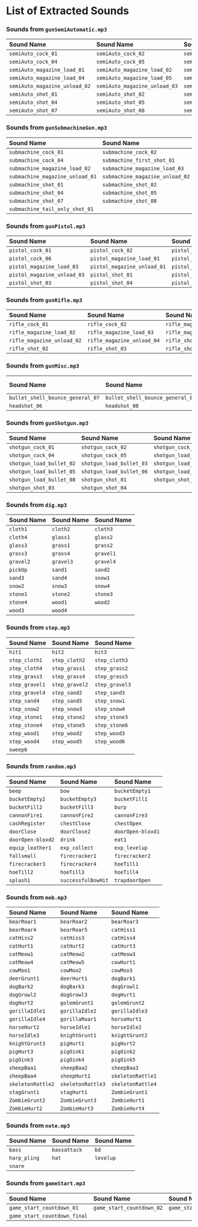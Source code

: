 # List of Extracted Sounds

### Sounds from `gunSemiAutomatic.mp3`

| Sound Name | Sound Name | Sound Name |
|:---|:---|:---|
| `semiAuto_cock_01` | `semiAuto_cock_02` | `semiAuto_cock_03` |
| `semiAuto_cock_04` | `semiAuto_cock_05` | `semiAuto_first_shot_01` |
| `semiAuto_magazine_load_01` | `semiAuto_magazine_load_02` | `semiAuto_magazine_load_03` |
| `semiAuto_magazine_load_04` | `semiAuto_magazine_load_05` | `semiAuto_magazine_unload_01` |
| `semiAuto_magazine_unload_02` | `semiAuto_magazine_unload_03` | `semiAuto_magazine_unload_04` |
| `semiAuto_shot_01` | `semiAuto_shot_02` | `semiAuto_shot_03` |
| `semiAuto_shot_04` | `semiAuto_shot_05` | `semiAuto_shot_06` |
| `semiAuto_shot_07` | `semiAuto_shot_08` | `semiAuto_tail_only_shot_01` |

### Sounds from `gunSubmachineGun.mp3`

| Sound Name | Sound Name | Sound Name |
|:---|:---|:---|
| `submachine_cock_01` | `submachine_cock_02` | `submachine_cock_03` |
| `submachine_cock_04` | `submachine_first_shot_01` | `submachine_magazine_load_01` |
| `submachine_magazine_load_02` | `submachine_magazine_load_03` | `submachine_magazine_load_04` |
| `submachine_magazine_unload_01` | `submachine_magazine_unload_02` | `submachine_magazine_unload_03` |
| `submachine_shot_01` | `submachine_shot_02` | `submachine_shot_03` |
| `submachine_shot_04` | `submachine_shot_05` | `submachine_shot_06` |
| `submachine_shot_07` | `submachine_shot_08` | `submachine_shot_09` |
| `submachine_tail_only_shot_01` |  |  |

### Sounds from `gunPistol.mp3`

| Sound Name | Sound Name | Sound Name |
|:---|:---|:---|
| `pistol_cock_01` | `pistol_cock_02` | `pistol_cock_03` |
| `pistol_cock_06` | `pistol_magazine_load_01` | `pistol_magazine_load_02` |
| `pistol_magazine_load_03` | `pistol_magazine_unload_01` | `pistol_magazine_unload_02` |
| `pistol_magazine_unload_03` | `pistol_shot_01` | `pistol_shot_02` |
| `pistol_shot_03` | `pistol_shot_04` | `pistol_shot_05` |

### Sounds from `gunRifle.mp3`

| Sound Name | Sound Name | Sound Name |
|:---|:---|:---|
| `rifle_cock_01` | `rifle_cock_02` | `rifle_magazine_load_01` |
| `rifle_magazine_load_02` | `rifle_magazine_load_03` | `rifle_magazine_unload_01` |
| `rifle_magazine_unload_02` | `rifle_magazine_unload_04` | `rifle_shot_01` |
| `rifle_shot_02` | `rifle_shot_03` | `rifle_shot_04` |

### Sounds from `gunMisc.mp3`

| Sound Name | Sound Name | Sound Name |
|:---|:---|:---|
| `bullet_shell_bounce_general_07` | `bullet_shell_bounce_general_08` | `headshot_04` |
| `headshot_06` | `headshot_08` | `headshot_11` |

### Sounds from `gunShotgun.mp3`

| Sound Name | Sound Name | Sound Name |
|:---|:---|:---|
| `shotgun_cock_01` | `shotgun_cock_02` | `shotgun_cock_03` |
| `shotgun_cock_04` | `shotgun_cock_05` | `shotgun_load_bullet_01` |
| `shotgun_load_bullet_02` | `shotgun_load_bullet_03` | `shotgun_load_bullet_04` |
| `shotgun_load_bullet_05` | `shotgun_load_bullet_06` | `shotgun_load_bullet_07` |
| `shotgun_load_bullet_08` | `shotgun_shot_01` | `shotgun_shot_02` |
| `shotgun_shot_03` | `shotgun_shot_04` |  |

### Sounds from `dig.mp3`

| Sound Name | Sound Name | Sound Name |
|:---|:---|:---|
| `cloth1` | `cloth2` | `cloth3` |
| `cloth4` | `glass1` | `glass2` |
| `glass3` | `grass1` | `grass2` |
| `grass3` | `grass4` | `gravel1` |
| `gravel2` | `gravel3` | `gravel4` |
| `pickUp` | `sand1` | `sand2` |
| `sand3` | `sand4` | `snow1` |
| `snow2` | `snow3` | `snow4` |
| `stone1` | `stone2` | `stone3` |
| `stone4` | `wood1` | `wood2` |
| `wood3` | `wood4` |  |

### Sounds from `step.mp3`

| Sound Name | Sound Name | Sound Name |
|:---|:---|:---|
| `hit1` | `hit2` | `hit3` |
| `step_cloth1` | `step_cloth2` | `step_cloth3` |
| `step_cloth4` | `step_grass1` | `step_grass2` |
| `step_grass3` | `step_grass4` | `step_grass5` |
| `step_gravel1` | `step_gravel2` | `step_gravel3` |
| `step_gravel4` | `step_sand2` | `step_sand3` |
| `step_sand4` | `step_sand5` | `step_snow1` |
| `step_snow2` | `step_snow3` | `step_snow4` |
| `step_stone1` | `step_stone2` | `step_stone3` |
| `step_stone4` | `step_stone5` | `step_stone6` |
| `step_wood1` | `step_wood2` | `step_wood3` |
| `step_wood4` | `step_wood5` | `step_wood6` |
| `sweep6` |  |  |

### Sounds from `random.mp3`

| Sound Name | Sound Name | Sound Name |
|:---|:---|:---|
| `beep` | `bow` | `bucketEmpty1` |
| `bucketEmpty2` | `bucketEmpty3` | `bucketFill1` |
| `bucketFill2` | `bucketFill3` | `burp` |
| `cannonFire1` | `cannonFire2` | `cannonFire3` |
| `cashRegister` | `chestClose` | `chestOpen` |
| `doorClose` | `doorClose2` | `doorOpen-bloxd1` |
| `doorOpen-bloxd2` | `drink` | `eat1` |
| `equip_leather1` | `exp_collect` | `exp_levelup` |
| `fallsmall` | `firecracker1` | `firecracker2` |
| `firecracker3` | `firecracker4` | `hoeTill1` |
| `hoeTill2` | `hoeTill3` | `hoeTill4` |
| `splash1` | `successfulBowHit` | `trapdoorOpen` |

### Sounds from `mob.mp3`

| Sound Name | Sound Name | Sound Name |
|:---|:---|:---|
| `bearRoar1` | `bearRoar2` | `bearRoar3` |
| `bearRoar4` | `bearRoar5` | `catHiss1` |
| `catHiss2` | `catHiss3` | `catHiss4` |
| `catHurt1` | `catHurt2` | `catHurt3` |
| `catMeow1` | `catMeow2` | `catMeow3` |
| `catMeow4` | `catMeow5` | `cowHurt1` |
| `cowMoo1` | `cowMoo2` | `cowMoo3` |
| `deerGrunt1` | `deerHurt1` | `dogBark1` |
| `dogBark2` | `dogBark3` | `dogGrowl1` |
| `dogGrowl2` | `dogGrowl3` | `dogHurt1` |
| `dogHurt2` | `golemGrunt1` | `golemGrunt2` |
| `gorillaIdle1` | `gorillaIdle2` | `gorillaIdle3` |
| `gorillaIdle4` | `gorillaRoar1` | `horseHurt1` |
| `horseHurt2` | `horseIdle1` | `horseIdle2` |
| `horseIdle3` | `knightGrunt1` | `knightGrunt2` |
| `knightGrunt3` | `pigHurt1` | `pigHurt2` |
| `pigHurt3` | `pigOink1` | `pigOink2` |
| `pigOink3` | `pigOink4` | `pigOink5` |
| `sheepBaa1` | `sheepBaa2` | `sheepBaa3` |
| `sheepBaa4` | `sheepHurt1` | `skeletonRattle1` |
| `skeletonRattle2` | `skeletonRattle3` | `skeletonRattle4` |
| `stagGrunt1` | `stagHurt1` | `ZombieGrunt1` |
| `ZombieGrunt2` | `ZombieGrunt3` | `ZombieHurt1` |
| `ZombieHurt2` | `ZombieHurt3` | `ZombieHurt4` |

### Sounds from `note.mp3`

| Sound Name | Sound Name | Sound Name |
|:---|:---|:---|
| `bass` | `bassattack` | `bd` |
| `harp_pling` | `hat` | `levelup` |
| `snare` |  |  |

### Sounds from `gameStart.mp3`

| Sound Name | Sound Name | Sound Name |
|:---|:---|:---|
| `game_start_countdown_01` | `game_start_countdown_02` | `game_start_countdown_03` |
| `game_start_countdown_final` |  |  |

